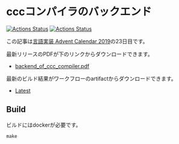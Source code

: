 # cccコンパイラのバックエンド

[![Actions Status](https://github.com/coord-e/article-ccc-backend/workflows/Latest/badge.svg)](https://github.com/coord-e/article-ccc-backend/actions?workflow=Latest)
[![Actions Status](https://github.com/coord-e/article-ccc-backend/workflows/Release/badge.svg)](https://github.com/coord-e/article-ccc-backend/actions?workflow=Release)

この記事は[言語実装 Advent Calendar 2019](https://qiita.com/advent-calendar/2019/lang_dev)の23日目です。

最新リリースのPDFが下のリンクからダウンロードできます。
- [backend_of_ccc_compiler.pdf](https://github.com/coord-e/article-ccc-backend/releases/latest/download/backend_of_ccc_compiler.pdf)

最新のビルド結果がワークフローのartifactからダウンロードできます。
- [Latest](https://github.com/coord-e/article-ccc-backend/actions?query=workflow%3ALatest+is%3Asuccess)

## Build

ビルドにはdockerが必要です。

```shell
make
```
